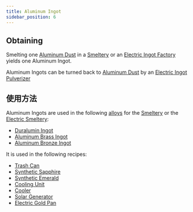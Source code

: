 ```yaml
---
title: Aluminum Ingot
sidebar_position: 6
---
```


## Obtaining

Smelting one [Aluminum Dust](Aluminum-Dust) in a [Smeltery](Smeltery) or an [Electric Ingot Factory](Electric-Ingot-Factory) yields one Aluminum Ingot.

Aluminum Ingots can be turned back to [Aluminum Dust](Aluminum-Dust) by an [Electric Ingot Pulverizer](Electric-Ingot-Pulverizer)

## 使用方法

Aluminum Ingots are used in the following [alloys](Ingots#Alloys) for the [Smeltery](Smeltery) or the [Electric Smeltery](Electric-Smeltery):

* [Duralumin Ingot](Duralumin-Ingot)
* [Aluminum Brass Ingot](Aluminum-Brass-Ingot)
* [Aluminum Bronze Ingot](Aluminum-Bronze-Ingot)

It is used in the following recipes:

* [Trash Can](Trash-Can)
* [Synthetic Sapphire](Synthetic-Sapphire)
* [Synthetic Emerald](Synthetic-Emerald)
* [Cooling Unit](Cooling-Unit)
* [Cooler](Cooler)
* [Solar Generator](Solar-Generator)
* [Electric Gold Pan](Electric-Gold-Pan)
